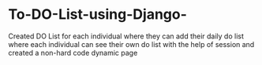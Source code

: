 # To-DO-List-using-Django-
Created DO List for each individual where they can add their daily do list where each individual can see their own do list with the help of session and created a non-hard code dynamic page
